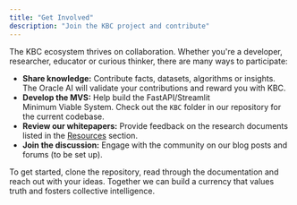 ```yaml
---
title: "Get Involved"
description: "Join the KBC project and contribute"
---
```


The KBC ecosystem thrives on collaboration. Whether you're a developer, researcher, educator or curious thinker, there are many ways to participate:

- **Share knowledge:** Contribute facts, datasets, algorithms or insights. The Oracle AI will validate your contributions and reward you with KBC.
- **Develop the MVS:** Help build the FastAPI/Streamlit Minimum Viable System. Check out the `KBC` folder in our repository for the current codebase.
- **Review our whitepapers:** Provide feedback on the research documents listed in the [Resources](/resources/) section.
- **Join the discussion:** Engage with the community on our blog posts and forums (to be set up).

To get started, clone the repository, read through the documentation and reach out with your ideas. Together we can build a currency that values truth and fosters collective intelligence.